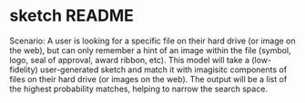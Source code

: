 # sketch README
Scenario: A user is looking for a specific file on their hard drive (or image on the web), but can only remember a hint of an image within the file (symbol, logo, seal of approval, award ribbon, etc). 
This model will take a (low-fidelity) user-generated sketch and match it with imagisitc components of files on their hard drive (or images on the web). The output will be a list of the highest probability matches, helping to narrow the search space.
